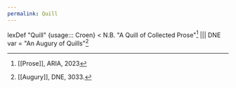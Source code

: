 ```yaml
---
permalink: Quill
---
```

lexDef "Quill" {usage::: Croen} < N.B. "A Quill of Collected Prose"[^QuillCroen] ||| DNE var = "An Augury of Quills"[^QuilldCroen]

[^QuillCroen]: [[Prose]], ARIA, 2023
[^QuilldCroen]: [[Augury]], DNE, 3033.